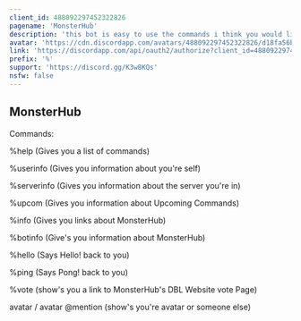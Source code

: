 ```yaml
---
client_id: 488092297452322826
pagename: 'MonsterHub'
description: 'this bot is easy to use the commands i think you would like is %userinfo %ping '
avatar: 'https://cdn.discordapp.com/avatars/488092297452322826/d18fa56bfe8df2be5037a1bda751cd84.png?size=2048'
link: 'https://discordapp.com/api/oauth2/authorize?client_id=488092297452322826&permissions=8&scope=bot'
prefix: '%'
support: 'https://discord.gg/K3w8KQs'
nsfw: false
---
```

MonsterHub
-----------

Commands:

%help (Gives you a list of commands)

%userinfo (Gives you information about you're self)

%serverinfo (Gives you information about the server you're in)

%upcom (Gives you information about Upcoming Commands)

%info (Gives you links about MonsterHub)

%botinfo (Give's you information about MonsterHub)

%hello (Says Hello! back to you)

%ping (Says Pong! back to you)

%vote (show's you a link to MonsterHub's DBL Website vote Page)

avatar / avatar @mention (show's you're avatar or someone else)